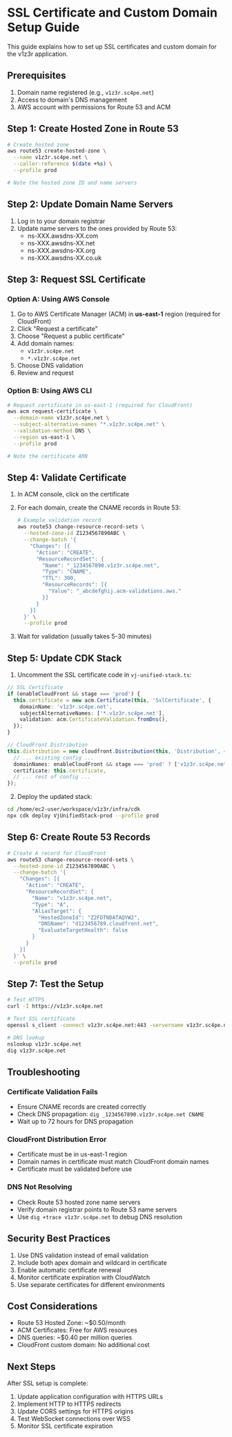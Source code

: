 # SSL Certificate and Custom Domain Setup Guide

This guide explains how to set up SSL certificates and custom domain for the v1z3r application.

## Prerequisites

1. Domain name registered (e.g., `v1z3r.sc4pe.net`)
2. Access to domain's DNS management
3. AWS account with permissions for Route 53 and ACM

## Step 1: Create Hosted Zone in Route 53

```bash
# Create hosted zone
aws route53 create-hosted-zone \
  --name v1z3r.sc4pe.net \
  --caller-reference $(date +%s) \
  --profile prod

# Note the hosted zone ID and name servers
```

## Step 2: Update Domain Name Servers

1. Log in to your domain registrar
2. Update name servers to the ones provided by Route 53:
   - ns-XXX.awsdns-XX.com
   - ns-XXX.awsdns-XX.net
   - ns-XXX.awsdns-XX.org
   - ns-XXX.awsdns-XX.co.uk

## Step 3: Request SSL Certificate

### Option A: Using AWS Console

1. Go to AWS Certificate Manager (ACM) in **us-east-1** region (required for CloudFront)
2. Click "Request a certificate"
3. Choose "Request a public certificate"
4. Add domain names:
   - `v1z3r.sc4pe.net`
   - `*.v1z3r.sc4pe.net`
5. Choose DNS validation
6. Review and request

### Option B: Using AWS CLI

```bash
# Request certificate in us-east-1 (required for CloudFront)
aws acm request-certificate \
  --domain-name v1z3r.sc4pe.net \
  --subject-alternative-names "*.v1z3r.sc4pe.net" \
  --validation-method DNS \
  --region us-east-1 \
  --profile prod

# Note the certificate ARN
```

## Step 4: Validate Certificate

1. In ACM console, click on the certificate
2. For each domain, create the CNAME records in Route 53:
   ```bash
   # Example validation record
   aws route53 change-resource-record-sets \
     --hosted-zone-id Z1234567890ABC \
     --change-batch '{
       "Changes": [{
         "Action": "CREATE",
         "ResourceRecordSet": {
           "Name": "_1234567890.v1z3r.sc4pe.net",
           "Type": "CNAME",
           "TTL": 300,
           "ResourceRecords": [{
             "Value": "_abcdefghij.acm-validations.aws."
           }]
         }
       }]
     }' \
     --profile prod
   ```

3. Wait for validation (usually takes 5-30 minutes)

## Step 5: Update CDK Stack

1. Uncomment the SSL certificate code in `vj-unified-stack.ts`:

```typescript
// SSL Certificate
if (enableCloudFront && stage === 'prod') {
  this.certificate = new acm.Certificate(this, 'SslCertificate', {
    domainName: 'v1z3r.sc4pe.net',
    subjectAlternativeNames: ['*.v1z3r.sc4pe.net'],
    validation: acm.CertificateValidation.fromDns(),
  });
}

// CloudFront Distribution
this.distribution = new cloudfront.Distribution(this, 'Distribution', {
  // ... existing config ...
  domainNames: enableCloudFront && stage === 'prod' ? ['v1z3r.sc4pe.net'] : undefined,
  certificate: this.certificate,
  // ... rest of config ...
});
```

2. Deploy the updated stack:
```bash
cd /home/ec2-user/workspace/v1z3r/infra/cdk
npx cdk deploy VjUnifiedStack-prod --profile prod
```

## Step 6: Create Route 53 Records

```bash
# Create A record for CloudFront
aws route53 change-resource-record-sets \
  --hosted-zone-id Z1234567890ABC \
  --change-batch '{
    "Changes": [{
      "Action": "CREATE",
      "ResourceRecordSet": {
        "Name": "v1z3r.sc4pe.net",
        "Type": "A",
        "AliasTarget": {
          "HostedZoneId": "Z2FDTNDATAQYW2",
          "DNSName": "d123456789.cloudfront.net",
          "EvaluateTargetHealth": false
        }
      }
    }]
  }' \
  --profile prod
```

## Step 7: Test the Setup

```bash
# Test HTTPS
curl -I https://v1z3r.sc4pe.net

# Test SSL certificate
openssl s_client -connect v1z3r.sc4pe.net:443 -servername v1z3r.sc4pe.net

# DNS lookup
nslookup v1z3r.sc4pe.net
dig v1z3r.sc4pe.net
```

## Troubleshooting

### Certificate Validation Fails
- Ensure CNAME records are created correctly
- Check DNS propagation: `dig _1234567890.v1z3r.sc4pe.net CNAME`
- Wait up to 72 hours for DNS propagation

### CloudFront Distribution Error
- Certificate must be in us-east-1 region
- Domain names in certificate must match CloudFront domain names
- Certificate must be validated before use

### DNS Not Resolving
- Check Route 53 hosted zone name servers
- Verify domain registrar points to Route 53 name servers
- Use `dig +trace v1z3r.sc4pe.net` to debug DNS resolution

## Security Best Practices

1. Use DNS validation instead of email validation
2. Include both apex domain and wildcard in certificate
3. Enable automatic certificate renewal
4. Monitor certificate expiration with CloudWatch
5. Use separate certificates for different environments

## Cost Considerations

- Route 53 Hosted Zone: ~$0.50/month
- ACM Certificates: Free for AWS resources
- DNS queries: ~$0.40 per million queries
- CloudFront custom domain: No additional cost

## Next Steps

After SSL setup is complete:
1. Update application configuration with HTTPS URLs
2. Implement HTTP to HTTPS redirects
3. Update CORS settings for HTTPS origins
4. Test WebSocket connections over WSS
5. Monitor SSL certificate expiration